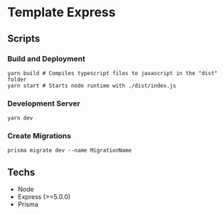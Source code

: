 # Template Express

## Scripts

### Build and Deployment

```shell
yarn build # Compiles typescript files to javascript in the "dist" folder
yarn start # Starts node runtime with ./dist/index.js
```

### Development Server

```shell
yarn dev
```

### Create Migrations

```shell
prisma migrate dev --name MigrationName
```

## Techs

- Node
- Express (>=5.0.0)
- Prisma
